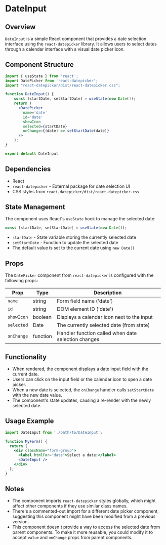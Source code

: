# DateInput

## Overview

`DateInput` is a simple React component that provides a date selection interface using the `react-datepicker` library. It allows users to select dates through a calendar interface with a visual date picker icon.

## Component Structure

```jsx
import { useState } from 'react';
import DatePicker from 'react-datepicker';
import "react-datepicker/dist/react-datepicker.css";

function DateInput() {
    const [startDate, setStartDate] = useState(new Date());
    return (
      <DatePicker
        name='date'
        id='date'
        showIcon
        selected={startDate}
        onChange={(date) => setStartDate(date)}
      />
    );
}

export default DateInput
```

## Dependencies

- React
- `react-datepicker` - External package for date selection UI
- CSS styles from `react-datepicker/dist/react-datepicker.css`

## State Management

The component uses React's `useState` hook to manage the selected date:

```jsx
const [startDate, setStartDate] = useState(new Date());
```

- `startDate` - State variable storing the currently selected date
- `setStartDate` - Function to update the selected date
- The default value is set to the current date using `new Date()`

## Props

The `DatePicker` component from `react-datepicker` is configured with the following props:

| Prop | Type | Description |
|------|------|-------------|
| `name` | string | Form field name ('date') |
| `id` | string | DOM element ID ('date') |
| `showIcon` | boolean | Displays a calendar icon next to the input |
| `selected` | Date | The currently selected date (from state) |
| `onChange` | function | Handler function called when date selection changes |

## Functionality

- When rendered, the component displays a date input field with the current date.
- Users can click on the input field or the calendar icon to open a date picker.
- When a new date is selected, the `onChange` handler calls `setStartDate` with the new date value.
- The component's state updates, causing a re-render with the newly selected date.

## Usage Example

```jsx
import DateInput from './path/to/DateInput';

function MyForm() {
  return (
    <div className="form-group">
      <label htmlFor="date">Select a date:</label>
      <DateInput />
    </div>
  );
}
```

## Notes

- The component imports `react-datepicker` styles globally, which might affect other components if they use similar class names.
- There's a commented-out import for a different date picker component, suggesting this component might have been modified from a previous version.
- This component doesn't provide a way to access the selected date from parent components. To make it more reusable, you could modify it to accept `value` and `onChange` props from parent components.